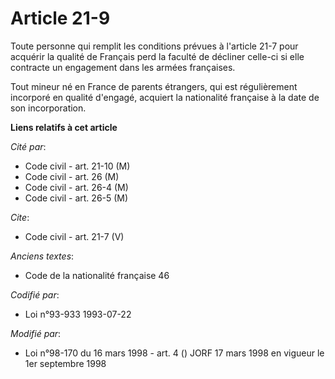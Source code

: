 # Article 21-9

Toute personne qui remplit les conditions prévues à l'article 21-7 pour acquérir la qualité de Français perd la faculté de
décliner celle-ci si elle contracte un engagement dans les armées françaises. 

Tout mineur né en France de parents étrangers, qui est régulièrement incorporé en qualité d'engagé, acquiert la nationalité
française à la date de son incorporation.

**Liens relatifs à cet article**

_Cité par_:

  - Code civil - art. 21-10 (M)
  - Code civil - art. 26 (M)
  - Code civil - art. 26-4 (M)
  - Code civil - art. 26-5 (M)

_Cite_:

  - Code civil - art. 21-7 (V)

_Anciens textes_:

  - Code de la nationalité française 46

_Codifié par_:

  - Loi n°93-933 1993-07-22

_Modifié par_:

  - Loi n°98-170 du 16 mars 1998 - art. 4 () JORF 17 mars 1998 en vigueur le 1er septembre 1998
